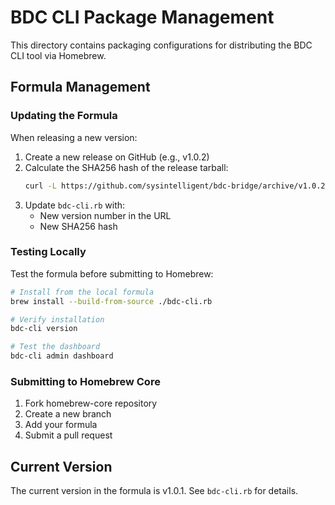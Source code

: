 # BDC CLI Package Management

This directory contains packaging configurations for distributing the BDC CLI tool via Homebrew.

## Formula Management

### Updating the Formula

When releasing a new version:

1. Create a new release on GitHub (e.g., v1.0.2)
2. Calculate the SHA256 hash of the release tarball:
   ```bash
   curl -L https://github.com/sysintelligent/bdc-bridge/archive/v1.0.2.tar.gz | shasum -a 256
   ```
3. Update `bdc-cli.rb` with:
   - New version number in the URL
   - New SHA256 hash

### Testing Locally

Test the formula before submitting to Homebrew:

```bash
# Install from the local formula
brew install --build-from-source ./bdc-cli.rb

# Verify installation
bdc-cli version

# Test the dashboard
bdc-cli admin dashboard
```

### Submitting to Homebrew Core

1. Fork homebrew-core repository
2. Create a new branch
3. Add your formula
4. Submit a pull request

## Current Version

The current version in the formula is v1.0.1. See `bdc-cli.rb` for details. 